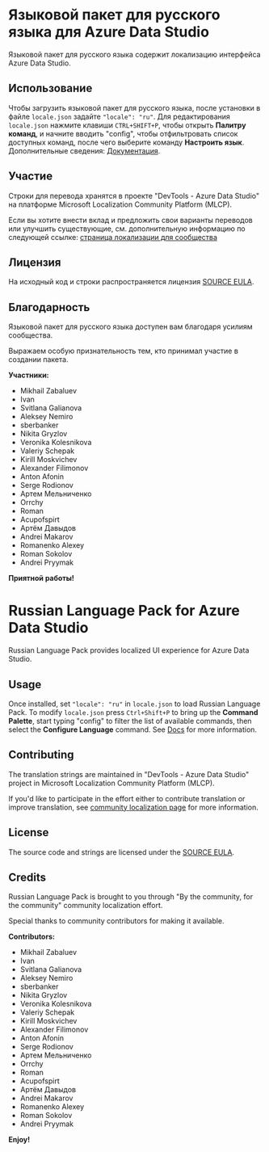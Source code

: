 ﻿# Языковой пакет для русского языка для Azure Data Studio

Языковой пакет для русского языка содержит локализацию интерфейса Azure Data Studio.

## Использование

Чтобы загрузить языковой пакет для русского языка, после установки в файле `locale.json` задайте `"locale": "ru"`. Для редактирования `locale.json` нажмите клавиши `CTRL+SHIFT+P`, чтобы открыть **Палитру команд**, и начните вводить "config", чтобы отфильтровать список доступных команд, после чего выберите команду **Настроить язык**. Дополнительные сведения: [Документация](https://go.microsoft.com/fwlink/?LinkId=761051).

## Участие

Строки для перевода хранятся в проекте "DevTools - Azure Data Studio" на платформе Microsoft Localization Community Platform (MLCP).

Если вы хотите внести вклад и предложить свои варианты переводов или улучшить существующие, см. дополнительную информацию по следующей ссылке: [страница локализации для сообщества](https://aka.ms/vscodeloc)

## Лицензия

На исходный код и строки распространяется лицензия [SOURCE EULA](https://github.com/Microsoft/azuredatastudio/blob/master/LICENSE.txt).

## Благодарность

Языковой пакет для русского языка доступен вам благодаря усилиям сообщества.

Выражаем особую признательность тем, кто принимал участие в создании пакета.

**Участники:**

* Mikhail Zabaluev
* Ivan
* Svitlana Galianova
* Aleksey Nemiro
* sberbanker
* Nikita Gryzlov
* Veronika Kolesnikova
* Valeriy Schepak
* Kirill Moskvichev
* Alexander Filimonov
* Anton Afonin
* Serge Rodionov
* Артем Мельниченко
* Orrchy
* Roman
* Acupofspirt
* Артём Давыдов
* Andrei Makarov
* Romanenko Alexey
* Roman Sokolov
* Andrei Pryymak

**Приятной работы!**

#  Russian Language Pack for Azure Data Studio

Russian Language Pack provides localized UI experience for Azure Data Studio.

## Usage

Once installed, set `"locale": "ru"` in `locale.json` to load Russian Language Pack. To modify `locale.json` press `Ctrl+Shift+P` to bring up the **Command Palette**, start typing "config" to filter the list of available commands, then select the **Configure Language** command. See [Docs](https://go.microsoft.com/fwlink/?LinkId=761051) for more information.

## Contributing

The translation strings are maintained in "DevTools - Azure Data Studio" project in Microsoft Localization Community Platform (MLCP).

If you'd like to participate in the effort either to contribute translation or improve translation, see [community localization page](https://aka.ms/vscodeloc) for more information.

## License

The source code and strings are licensed under the [SOURCE EULA](https://github.com/Microsoft/azuredatastudio/blob/master/LICENSE.txt).

## Credits

Russian Language Pack is brought to you through "By the community, for the community" community localization effort.

Special thanks to community contributors for making it available.

**Contributors:**

* Mikhail Zabaluev
* Ivan
* Svitlana Galianova
* Aleksey Nemiro
* sberbanker
* Nikita Gryzlov
* Veronika Kolesnikova
* Valeriy Schepak
* Kirill Moskvichev
* Alexander Filimonov
* Anton Afonin
* Serge Rodionov
* Артем Мельниченко
* Orrchy
* Roman
* Acupofspirt
* Артём Давыдов
* Andrei Makarov
* Romanenko Alexey
* Roman Sokolov
* Andrei Pryymak

**Enjoy!**

